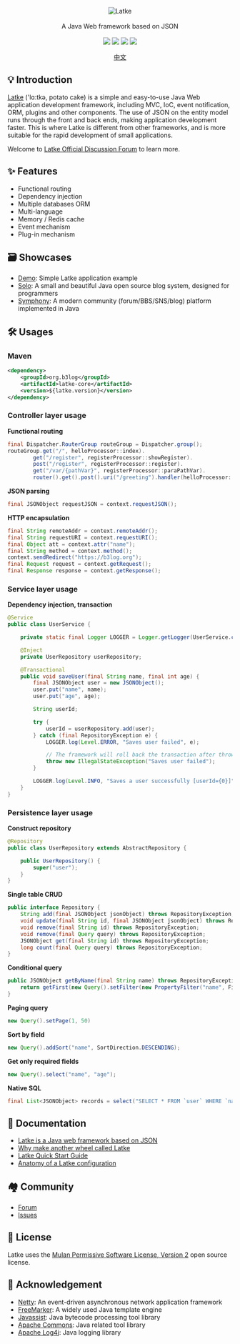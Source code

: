 <p align = "center">
<img alt="Latke" src="https://b3log.org/images/brand/latke-128.png">
<br><br>
A Java Web framework based on JSON
<br><br>
<a title="Build Status" target="_blank" href="https://travis-ci.org/88250/latke"><img src="https://img.shields.io/travis/88250/latke.svg?style=flat-square"></a>
<a title="MulanPSL2" target="_blank" href="https://license.coscl.org.cn/MulanPSL2"><img src="http://img.shields.io/badge/license-MulanPSL2-orange.svg?style=flat-square"></a>
<a title="Maven Central" target="_blank" href="https://repo1.maven.org/maven2/org/b3log/latke-parent"><img src="https://img.shields.io/maven-central/v/org.b3log/latke-parent?style=flat-square&color=blueviolet"></a>
<a title="Hits" target="_blank" href="https://github.com/88250/hits"><img src="https://hits.b3log.org/88250/latke.svg"></a>
</p>

<p align="center">
<a href="https://hacpai.com/article/1574210028252">中文</a>
</p>

## 💡 Introduction

[Latke](https://github.com/88250/latke) ('lɑ:tkə, potato cake) is a simple and easy-to-use Java Web application development framework, including MVC, IoC, event notification, ORM, plugins and other components. The use of JSON on the entity model runs through the front and back ends, making application development faster. This is where Latke is different from other frameworks, and is more suitable for the rapid development of small applications.

Welcome to [Latke Official Discussion Forum](https://hacpai.com/tag/latke) to learn more.

## ✨ Features

* Functional routing
* Dependency injection
* Multiple databases ORM
* Multi-language
* Memory / Redis cache
* Event mechanism
* Plug-in mechanism

## 🗃 Showcases

* [Demo](https://github.com/88250/latke-demo): Simple Latke application example
* [Solo](https://github.com/88250/solo): A small and beautiful Java open source blog system, designed for programmers
* [Symphony](https://github.com/88250/symphony): A modern community (forum/BBS/SNS/blog) platform implemented in Java

## 🛠️ Usages

### Maven

```xml
<dependency>
    <groupId>org.b3log</groupId>
    <artifactId>latke-core</artifactId>
    <version>${latke.version}</version>
</dependency>
```

### Controller layer usage

**Functional routing**

```java
final Dispatcher.RouterGroup routeGroup = Dispatcher.group();
routeGroup.get("/", helloProcessor::index).
        get("/register", registerProcessor::showRegister).
        post("/register", registerProcessor::register).
        get("/var/{pathVar}", registerProcessor::paraPathVar).
        router().get().post().uri("/greeting").handler(helloProcessor::greeting);
```

**JSON parsing**

```java
final JSONObject requestJSON = context.requestJSON();
```

**HTTP encapsulation**

```java
final String remoteAddr = context.remoteAddr();
final String requestURI = context.requestURI();
final Object att = context.attr("name");
final String method = context.method();
context.sendRedirect("https://b3log.org");
final Request request = context.getRequest();
final Response response = context.getResponse();
```

### Service layer usage

**Dependency injection, transaction**

```java
@Service
public class UserService {

    private static final Logger LOGGER = Logger.getLogger(UserService.class);

    @Inject
    private UserRepository userRepository;

    @Transactional
    public void saveUser(final String name, final int age) {
        final JSONObject user = new JSONObject();
        user.put("name", name);
        user.put("age", age);

        String userId;

        try {
            userId = userRepository.add(user);
        } catch (final RepositoryException e) {
            LOGGER.log(Level.ERROR, "Saves user failed", e);

            // The framework will roll back the transaction after throwing an exception
            throw new IllegalStateException("Saves user failed");
        }

        LOGGER.log(Level.INFO, "Saves a user successfully [userId={0}]", userId);
    }
}
```

### Persistence layer usage

**Construct repository**

```java
@Repository
public class UserRepository extends AbstractRepository {

    public UserRepository() {
        super("user");
    }
}
```

**Single table CRUD**

```java
public interface Repository {
    String add(final JSONObject jsonObject) throws RepositoryException;
    void update(final String id, final JSONObject jsonObject) throws RepositoryException;
    void remove(final String id) throws RepositoryException;
    void remove(final Query query) throws RepositoryException;
    JSONObject get(final String id) throws RepositoryException;
    long count(final Query query) throws RepositoryException;
}
```

**Conditional query**

```java
public JSONObject getByName(final String name) throws RepositoryException {
    return getFirst(new Query().setFilter(new PropertyFilter("name", FilterOperator.EQUAL, name)));
}
```

**Paging query**

```java
new Query().setPage(1, 50)
```

**Sort by field**

```java
new Query().addSort("name", SortDirection.DESCENDING);
```

**Get only required fields**

```java
new Query().select("name", "age");
```

**Native SQL**

```java
final List<JSONObject> records = select("SELECT * FROM `user` WHERE `name` = ?", name);
```

## 📜 Documentation

* [Latke is a Java web framework based on JSON](https://hacpai.com/article/1574210028252)
* [Why make another wheel called Latke](https://hacpai.com/article/1403847528022)
* [Latke Quick Start Guide](https://hacpai.com/article/1466870492857)
* [Anatomy of a Latke configuration](https://hacpai.com/article/1474087427032)

## 🏘️ Community

* [Forum](https://hacpai.com/tag/latke)
* [Issues](https://github.com/88250/latke/issues/new/choose)

## 📄 License

Latke uses the [Mulan Permissive Software License, Version 2](http://license.coscl.org.cn/MulanPSL2) open source license.

## 🙏 Acknowledgement

* [Netty](https://github.com/netty/netty): An event-driven asynchronous network application framework
* [FreeMarker](https://github.com/apache/freemarker): A widely used Java template engine
* [Javassist](https://github.com/jboss-javassist/javassist): Java bytecode processing tool library
* [Apache Commons](http://commons.apache.org): Java related tool library
* [Apache Log4j](https://logging.apache.org/log4j/2.x): Java logging library